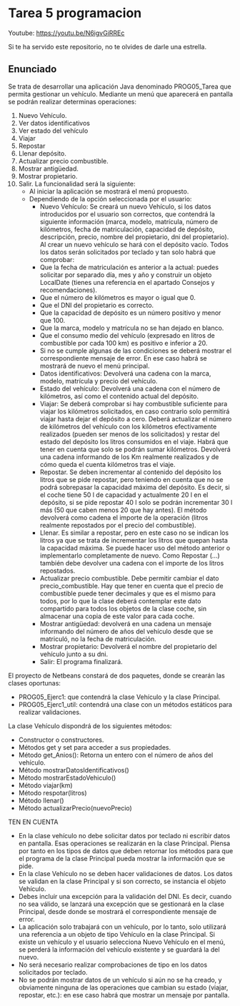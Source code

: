 # Tarea 5 programacion 

Youtube: https://youtu.be/N6igvGiRREc

Si te ha servido este repositorio, no te olvides de darle una estrella.

## Enunciado

Se trata de desarrollar una aplicación Java denominado PROG05_Tarea que permita gestionar un vehículo. Mediante un menú que aparecerá en pantalla se podrán realizar determinas operaciones:
1. Nuevo Vehículo.
2. Ver datos identificativos
3. Ver estado del vehículo
4. Viajar
5. Repostar
6. Llenar depósito.
7. Actualizar precio combustible.
8. Mostrar antigüedad.
9. Mostrar propietario.
10. Salir.
La funcionalidad será la siguiente:
    - Al iniciar la aplicación se mostrará el menú propuesto.
    - Dependiendo de la opción seleccionada por el usuario:
        - Nuevo Vehículo: Se creará un nuevo Vehículo, si los datos introducidos por el usuario son correctos, que contendrá la siguiente información (marca, modelo, matrícula, número de kilómetros, fecha de matriculación, capacidad de depósito, descripción, precio, nombre del propietario, dni del propietario). Al crear un nuevo vehículo se hará con el depósito vacío. Todos los datos serán solicitados por teclado y tan solo habrá que comprobar:
        - Que la fecha de matriculación es anterior a la actual: puedes solicitar por separado día, mes y año y construir un objeto LocalDate (tienes una referencia en el apartado Consejos y recomendaciones).
        - Que el número de kilómetros es mayor o igual que 0.
        - Que el DNI del propietario es correcto.
        - Que la capacidad de depósito es un número positivo y menor que 100.
        - Que la marca, modelo y matrícula no se han dejado en blanco.
        - Que el consumo medio del vehículo (expresado en litros de combustible por cada 100 km) es positivo e inferior a 20.
        - Si no se cumple algunas de las condiciones se deberá mostrar el correspondiente mensaje de error. En ese caso habrá se mostrará de nuevo el menú principal.
        - Datos identificativos: Devolverá una cadena con la marca, modelo, matrícula y precio del vehículo.
        - Estado del vehículo: Devolverá una cadena con el número de kilómetros, así como el contenido actual del depósito.
        - Viajar: Se deberá comprobar si hay combustible suficiente para viajar los kilómetros solicitados, en caso contrario solo permitirá viajar hasta dejar el depósito a cero. Deberá actualizar el número de kilómetros del vehículo con los kilómetros efectivamente realizados (pueden ser menos de los solicitados) y restar del estado del depósito los litros consumidos en el viaje. Habrá que tener en cuenta que solo se podrán sumar kilómetros. Devolverá una cadena informando de los Km realmente realizados y de cómo queda el cuenta kilómetros tras el viaje.
        - Repostar. Se deben incrementar al contenido del depósito los litros que se pide repostar, pero teniendo en cuenta que no se podrá sobrepasar la capacidad máxima del depósito. Es decir, si el coche tiene 50 l de capacidad y actualmente 20 l en el depósito, si se pide repostar 40 l solo se podrán incrementar 30 l más (50 que caben menos 20 que hay antes). El método devolverá como cadena el importe de la operación (litros realmente repostados por el precio del combustible).
        - Llenar. Es similar a repostar, pero en este caso no se indican los litros ya que se trata de incrementar los litros que quepan hasta la capacidad máxima. Se puede hacer uso del método anterior o implementarlo completamente de nuevo. Como Repostar (…) también debe devolver una cadena con el importe de los litros repostados.
        - Actualizar precio combustible. Debe permitir cambiar el dato precio_combustible. Hay que tener en cuenta que el precio de combustible puede tener decimales y que es el mismo para todos, por lo que la clase deberá contemplar este dato compartido para todos los objetos de la clase coche, sin almacenar una copia de este valor para cada coche.
        - Mostrar antigüedad: devolverá en una cadena un mensaje informando del número de años del vehículo desde que se matriculó, no la fecha de matriculación.
        - Mostrar propietario: Devolverá el nombre del propietario del vehículo junto a su dni.
        - Salir: El programa finalizará.

El proyecto de Netbeans constará de dos paquetes, donde se crearán las clases oportunas:
- PROG05_Ejerc1: que contendrá la clase Vehículo y la clase Principal.
- PROG05_Ejerc1_util: contendrá una clase con un métodos estáticos para realizar validaciones.

La clase Vehículo dispondrá de los siguientes métodos:
- Constructor o constructores.
- Métodos get y set para acceder a sus propiedades.
- Método get_Anios(): Retorna un entero con el número de años del vehículo.
- Método mostrarDatosIdentificativos()
- Método mostrarEstadoVehiculo()
- Método viajar(km)
- Método respotar(litros)
- Método llenar()
- Método actualizarPrecio(nuevoPrecio)

TEN EN CUENTA
- En la clase vehículo no debe solicitar datos por teclado ni escribir datos en pantalla. Esas operaciones se realizarán en la clase Principal. Piensa por tanto en los tipos de datos que deben retornar los métodos para que el programa de la clase Principal pueda mostrar la información que se pide.
- En la clase Vehículo no se deben hacer validaciones de datos. Los datos se validan en la clase Principal y si son correcto, se instancia el objeto Vehículo.
- Debes incluir una excepción para la validación del DNI. Es decir, cuando no sea válido, se lanzará una excepción que se gestionará en la clase Principal, desde donde se mostrará el correspondiente mensaje de error.
- La aplicación solo trabajará con un vehículo, por lo tanto, solo utilizará una referencia a un objeto de tipo Vehículo en la clase Principal. Si existe un vehículo y el usuario selecciona Nuevo Vehículo en el menú, se perderá la información del vehículo existente y se guardará la del nuevo.
- No será necesario realizar comprobaciones de tipo en los datos solicitados por teclado.
- No se podrán mostrar datos de un vehículo si aún no se ha creado, y obviamente ninguna de las operaciones que cambian su estado (viajar, repostar, etc.): en ese caso habrá que mostrar un mensaje por pantalla. 